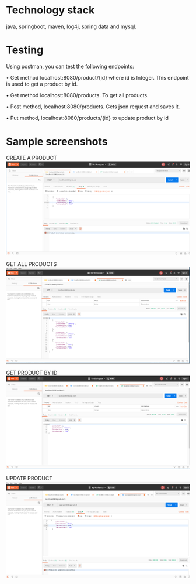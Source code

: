 # Technology stack

 java, springboot, maven, log4j, spring data and mysql.

# Testing

Using postman, you can test the following endpoints:

•	Get method localhost:8080/product/{id} where id is Integer. This endpoint is used to get a product by id. 

•	Get method localhost:8080/products. To get all products. 

•	Post method, localhost:8080/products. Gets json request and saves it.

•	Put method, localhost:8080/products/{id} to update product by id

# Sample screenshots

CREATE A PRODUCT
![](images/create.PNG)

GET ALL PRODUCTS
![](images/allProducts.PNG)

GET PRODUCT BY ID
![](images/productById.PNG)

UPDATE PRODUCT
![](images/updateProduct.PNG)
